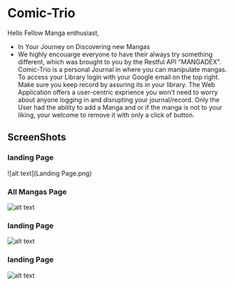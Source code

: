 # Comic-Trio
Hello Fellow Manga enthusiast,
- In Your Journey on Discovering new Mangas
- We highly encouarge everyone to have their always try something different, which was brought to you by the Restful API "MANGADEX".
Comic-Trio is a personal Journal in where you can manipulate mangas. To access your Library login with your Google email on the top right. Make sure you keep record by assuring its in your library. The Web Application offers a user-centric exprience you won't need to worry about anyone logging in and disrupting your journal/record. Only the User had the ability to add a Manga and or if the manga is not to your liking, your welcome to remove it with only a click of button.
## ScreenShots
### landing Page
![alt text](Landing Page.png)
### All Mangas Page
![alt text](http://url/to/img.png)
### landing Page
![alt text](http://url/to/img.png)
### landing Page
![alt text](http://url/to/img.png)
